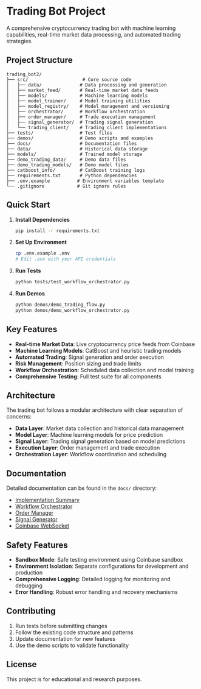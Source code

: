 # Trading Bot Project

A comprehensive cryptocurrency trading bot with machine learning capabilities, real-time market data processing, and automated trading strategies.

## Project Structure

```
trading_bot2/
├── src/                    # Core source code
│   ├── data/              # Data processing and generation
│   ├── market_feed/       # Real-time market data feeds
│   ├── models/            # Machine learning models
│   ├── model_trainer/     # Model training utilities
│   ├── model_registry/    # Model management and versioning
│   ├── orchestrator/      # Workflow orchestration
│   ├── order_manager/     # Trade execution management
│   ├── signal_generator/  # Trading signal generation
│   └── trading_client/    # Trading client implementations
├── tests/                 # Test files
├── demos/                 # Demo scripts and examples
├── docs/                  # Documentation files
├── data/                  # Historical data storage
├── models/                # Trained model storage
├── demo_trading_data/     # Demo data files
├── demo_trading_models/   # Demo model files
├── catboost_info/         # CatBoost training logs
├── requirements.txt       # Python dependencies
├── .env.example          # Environment variables template
└── .gitignore            # Git ignore rules
```

## Quick Start

1. **Install Dependencies**
   ```bash
   pip install -r requirements.txt
   ```

2. **Set Up Environment**
   ```bash
   cp .env.example .env
   # Edit .env with your API credentials
   ```

3. **Run Tests**
   ```bash
   python tests/test_workflow_orchestrator.py
   ```

4. **Run Demos**
   ```bash
   python demos/demo_trading_flow.py
   python demos/demo_workflow_orchestrator.py
   ```

## Key Features

- **Real-time Market Data**: Live cryptocurrency price feeds from Coinbase
- **Machine Learning Models**: CatBoost and heuristic trading models
- **Automated Trading**: Signal generation and order execution
- **Risk Management**: Position sizing and trade limits
- **Workflow Orchestration**: Scheduled data collection and model training
- **Comprehensive Testing**: Full test suite for all components

## Architecture

The trading bot follows a modular architecture with clear separation of concerns:

- **Data Layer**: Market data collection and historical data management
- **Model Layer**: Machine learning models for price prediction
- **Signal Layer**: Trading signal generation based on model predictions
- **Execution Layer**: Order management and trade execution
- **Orchestration Layer**: Workflow coordination and scheduling

## Documentation

Detailed documentation can be found in the `docs/` directory:

- [Implementation Summary](docs/IMPLEMENTATION_SUMMARY.md)
- [Workflow Orchestrator](docs/WORKFLOW_ORCHESTRATOR_IMPLEMENTATION_SUMMARY.md)
- [Order Manager](docs/ORDER_MANAGER_IMPLEMENTATION_SUMMARY.md)
- [Signal Generator](docs/SIGNAL_GENERATOR_FIX_SUMMARY.md)
- [Coinbase WebSocket](docs/COINBASE_WEBSOCKET_IMPLEMENTATION.md)

## Safety Features

- **Sandbox Mode**: Safe testing environment using Coinbase sandbox
- **Environment Isolation**: Separate configurations for development and production
- **Comprehensive Logging**: Detailed logging for monitoring and debugging
- **Error Handling**: Robust error handling and recovery mechanisms

## Contributing

1. Run tests before submitting changes
2. Follow the existing code structure and patterns
3. Update documentation for new features
4. Use the demo scripts to validate functionality

## License

This project is for educational and research purposes.
